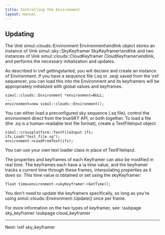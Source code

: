 ```yaml
---
title: Controlling the Environment
layout: manual
---
```


Updating
--------
The \link simul::clouds::Environment Environment\endlink object stores an instance of \link simul::sky::SkyKeyframer SkyKeyframer\endlink
and two instances of \link simul::clouds::CloudKeyframer CloudKeyframer\endlink, and performs the necessary initialization and updates.

As described in \ref gettingstarted, you will declare and create an instance of Environment. If you have a sequence file (.sq or .seq)
saved from the \ref sequencer, you can load this into the Environment and its keyframers will be appropriately initialized with global values
and keyframes.

	simul::clouds::Environment *environment=NULL;
	...
	environment=new simul::clouds::Environment();

You can either load a preconfigured sky sequence (.sq file), control the environment direct from the trueSKY API, or both together.
To load a file (the .sq is a human-readable text file format), create a TextFileInput object.

	simul::crossplatform::TextFileInput ifs;
	ifs.Load("test_file.sq");
	environment->LoadFromText(ifs);

You can use your own text loader class in place of TextFileInput.

The properties and keyframes of each Keyframer can also be modified in real time.
The keyframes each have a \a time value, and the keyframer tracks a current time through these frames, interpolating properties as it does so. This time value is obtained
or set using the skyKeyframer:

	float time=environment->skyKeyframer->GetTime();

You don't need to update the keyframers specifically, so long as you're using simul::clouds::Environment::Update() once per frame.

For more information on the two types of keyframer, see:
\subpage sky_keyframer
\subpage cloud_keyframer

<hr size="1">
Next: \ref sky_keyframer